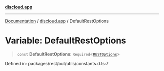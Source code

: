 [**discloud.app**](../README.md)

***

[Documentation](../../packages.md) / [discloud.app](../README.md) / DefaultRestOptions

# Variable: DefaultRestOptions

> `const` **DefaultRestOptions**: `Required`\<[`RESTOptions`](../interfaces/RESTOptions.md)\>

Defined in: packages/rest/out/utils/constants.d.ts:7
